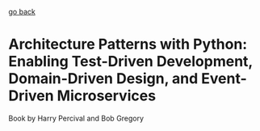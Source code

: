 [go back](https://github.com/pkardas/learning)

# Architecture Patterns with Python: Enabling Test-Driven Development, Domain-Driven Design, and Event-Driven Microservices

Book by Harry Percival and Bob Gregory
